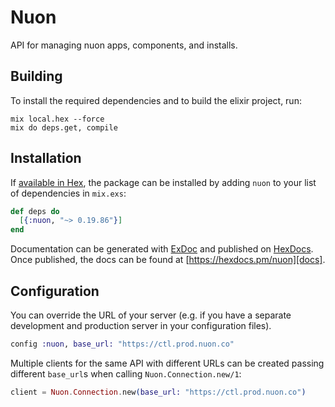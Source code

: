 # Nuon

API for managing nuon apps, components, and installs.

## Building

To install the required dependencies and to build the elixir project, run:

```console
mix local.hex --force
mix do deps.get, compile
```

## Installation

If [available in Hex][], the package can be installed by adding `nuon` to
your list of dependencies in `mix.exs`:

```elixir
def deps do
  [{:nuon, "~> 0.19.86"}]
end
```

Documentation can be generated with [ExDoc][] and published on [HexDocs][]. Once published, the docs can be found at
[https://hexdocs.pm/nuon][docs].

## Configuration

You can override the URL of your server (e.g. if you have a separate development and production server in your
configuration files).

```elixir
config :nuon, base_url: "https://ctl.prod.nuon.co"
```

Multiple clients for the same API with different URLs can be created passing different `base_url`s when calling
`Nuon.Connection.new/1`:

```elixir
client = Nuon.Connection.new(base_url: "https://ctl.prod.nuon.co")
```

[exdoc]: https://github.com/elixir-lang/ex_doc
[hexdocs]: https://hexdocs.pm
[available in hex]: https://hex.pm/docs/publish
[docs]: https://hexdocs.pm/nuon
